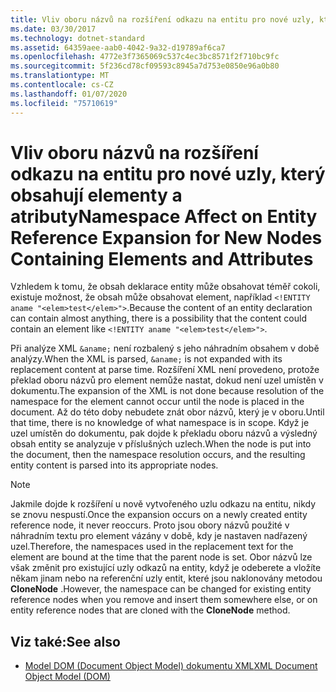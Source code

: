 ```yaml
---
title: Vliv oboru názvů na rozšíření odkazu na entitu pro nové uzly, který obsahují elementy a atributy
ms.date: 03/30/2017
ms.technology: dotnet-standard
ms.assetid: 64359aee-aab0-4042-9a32-d19789af6ca7
ms.openlocfilehash: 4772e3f7365069c537c4ec3bc8571f2f710bc9fc
ms.sourcegitcommit: 5f236cd78cf09593c8945a7d753e0850e96a0b80
ms.translationtype: MT
ms.contentlocale: cs-CZ
ms.lasthandoff: 01/07/2020
ms.locfileid: "75710619"
---
```

# <a name="namespace-affect-on-entity-reference-expansion-for-new-nodes-containing-elements-and-attributes"></a><span data-ttu-id="5fb00-102">Vliv oboru názvů na rozšíření odkazu na entitu pro nové uzly, který obsahují elementy a atributy</span><span class="sxs-lookup"><span data-stu-id="5fb00-102">Namespace Affect on Entity Reference Expansion for New Nodes Containing Elements and Attributes</span></span>
<span data-ttu-id="5fb00-103">Vzhledem k tomu, že obsah deklarace entity může obsahovat téměř cokoli, existuje možnost, že obsah může obsahovat element, například `<!ENTITY aname "<elem>test</elem>">`.</span><span class="sxs-lookup"><span data-stu-id="5fb00-103">Because the content of an entity declaration can contain almost anything, there is a possibility that the content could contain an element like `<!ENTITY aname "<elem>test</elem>">`.</span></span>  
  
 <span data-ttu-id="5fb00-104">Při analýze XML `&aname;` není rozbalený s jeho náhradním obsahem v době analýzy.</span><span class="sxs-lookup"><span data-stu-id="5fb00-104">When the XML is parsed, `&aname;` is not expanded with its replacement content at parse time.</span></span> <span data-ttu-id="5fb00-105">Rozšíření XML není provedeno, protože překlad oboru názvů pro element nemůže nastat, dokud není uzel umístěn v dokumentu.</span><span class="sxs-lookup"><span data-stu-id="5fb00-105">The expansion of the XML is not done because resolution of the namespace for the element cannot occur until the node is placed in the document.</span></span> <span data-ttu-id="5fb00-106">Až do této doby nebudete znát obor názvů, který je v oboru.</span><span class="sxs-lookup"><span data-stu-id="5fb00-106">Until that time, there is no knowledge of what namespace is in scope.</span></span> <span data-ttu-id="5fb00-107">Když je uzel umístěn do dokumentu, pak dojde k překladu oboru názvů a výsledný obsah entity se analyzuje v příslušných uzlech.</span><span class="sxs-lookup"><span data-stu-id="5fb00-107">When the node is put into the document, then the namespace resolution occurs, and the resulting entity content is parsed into its appropriate nodes.</span></span>  
  
> [!NOTE]
> <span data-ttu-id="5fb00-108">Jakmile dojde k rozšíření u nově vytvořeného uzlu odkazu na entitu, nikdy se znovu nespustí.</span><span class="sxs-lookup"><span data-stu-id="5fb00-108">Once the expansion occurs on a newly created entity reference node, it never reoccurs.</span></span> <span data-ttu-id="5fb00-109">Proto jsou obory názvů použité v náhradním textu pro element vázány v době, kdy je nastaven nadřazený uzel.</span><span class="sxs-lookup"><span data-stu-id="5fb00-109">Therefore, the namespaces used in the replacement text for the element are bound at the time that the parent node is set.</span></span> <span data-ttu-id="5fb00-110">Obor názvů lze však změnit pro existující uzly odkazů na entity, když je odeberete a vložíte někam jinam nebo na referenční uzly entit, které jsou naklonovány metodou **CloneNode** .</span><span class="sxs-lookup"><span data-stu-id="5fb00-110">However, the namespace can be changed for existing entity reference nodes when you remove and insert them somewhere else, or on entity reference nodes that are cloned with the **CloneNode** method.</span></span>  
  
## <a name="see-also"></a><span data-ttu-id="5fb00-111">Viz také:</span><span class="sxs-lookup"><span data-stu-id="5fb00-111">See also</span></span>

- [<span data-ttu-id="5fb00-112">Model DOM (Document Object Model) dokumentu XML</span><span class="sxs-lookup"><span data-stu-id="5fb00-112">XML Document Object Model (DOM)</span></span>](../../../../docs/standard/data/xml/xml-document-object-model-dom.md)
